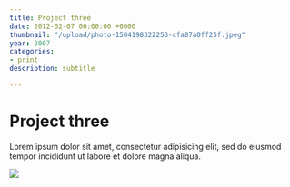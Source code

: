 ```yaml
---
title: Project three
date: 2012-02-07 00:00:00 +0000
thumbnail: "/upload/photo-1504198322253-cfa87a0ff25f.jpeg"
year: 2007
categories:
- print
description: subtitle

---
```

# Project three

Lorem ipsum dolor sit amet, consectetur adipisicing elit, sed do eiusmod tempor incididunt ut labore et dolore magna aliqua.

![](/upload/photo-1504198322253-cfa87a0ff25f.jpeg)